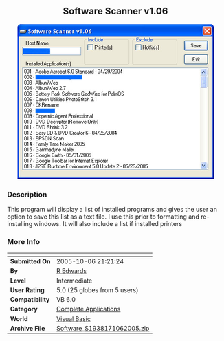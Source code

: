 ﻿<div align="center">

## Software Scanner v1\.06

<img src="PIC2005106213025386.jpg">
</div>

### Description

This program will display a list of installed programs and gives the user an option to save this list as a text file. I use this prior to formatting and re-installing windows. It will also include a list if installed printers
 
### More Info
 


<span>             |<span>
---                |---
**Submitted On**   |2005-10-06 21:21:24
**By**             |[R Edwards](https://github.com/Planet-Source-Code/PSCIndex/blob/master/ByAuthor/r-edwards.md)
**Level**          |Intermediate
**User Rating**    |5.0 (25 globes from 5 users)
**Compatibility**  |VB 6\.0
**Category**       |[Complete Applications](https://github.com/Planet-Source-Code/PSCIndex/blob/master/ByCategory/complete-applications__1-27.md)
**World**          |[Visual Basic](https://github.com/Planet-Source-Code/PSCIndex/blob/master/ByWorld/visual-basic.md)
**Archive File**   |[Software\_S1938171062005\.zip](https://github.com/Planet-Source-Code/r-edwards-software-scanner-v1-06__1-62798/archive/master.zip)








